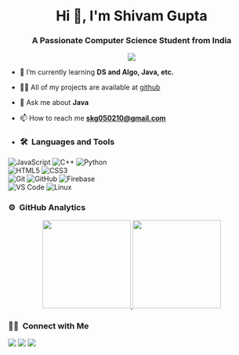 <h1 align="center">Hi 👋, I'm Shivam Gupta</h1>
<h3 align="center">A Passionate Computer Science Student from India</h3>
	
<p align="center">
  <img src="https://komarev.com/ghpvc/?username=shivam-0510&color=blueviolet&style=flat">
</p>

- 🌱 I’m currently learning **DS and Algo, Java, etc.**

- 👨‍💻 All of my projects are available at [github](https://github.com/shivam-0510?tab=repositories)

- 💬 Ask me about **Java**

- 📫 How to reach me **skg050210@gmail.com**
- ### 🛠 &nbsp;Languages and Tools

![JavaScript](https://img.shields.io/badge/-JavaScript-%23F7DF1C?style=for-the-badge&logo=javascript&logoColor=000000&labelColor=%23F7DF1C&color=%23FFCE5A)
![C++](https://img.shields.io/badge/C%2B%2B-00599C?style=for-the-badge&logo=c%2B%2B&logoColor=white)
![Python](http://img.shields.io/badge/-Python-3776AB?style=for-the-badge&logo=python&logoColor=ffffff)
<br>
![HTML5](https://img.shields.io/badge/-HTML5-%23E44D27?style=for-the-badge&logo=html5&logoColor=ffffff)
![CSS3](https://img.shields.io/badge/-CSS3-%231572B6?style=for-the-badge&logo=css3)
<br>
![Git](https://img.shields.io/badge/-Git-%23F05032?style=for-the-badge&logo=git&logoColor=%23ffffff)
![GitHub](https://img.shields.io/badge/-GitHub-181717?style=for-the-badge&logo=github)
![Firebase](https://img.shields.io/badge/-Firebase-FFCA28?style=for-the-badge&logo=firebase&logoColor=ffffff)
<br>
![VS Code](http://img.shields.io/badge/-VS%20Code-007ACC?style=for-the-badge&logo=visual-studio-code&logoColor=ffffff)
![Linux](http://img.shields.io/badge/-Linux-0078D6?style=for-the-badge&logo=linux&logoColor=ffffff)
<br/>
### ⚙️ &nbsp;GitHub Analytics

<p align="center">
<a href="https://github.com/shivam-0510">
  <img height="180em" src="https://github-readme-stats-eight-theta.vercel.app/api?username=shivam-0510&show_icons=true&theme=algolia&include_all_commits=true&count_private=true"/>
  <img height="180em" src="https://github-readme-stats-eight-theta.vercel.app/api/top-langs/?username=shivam-0510&layout=compact&langs_count=8&theme=algolia"/>
</a>
</p>

### 🤝🏻 &nbsp;Connect with Me

<p>
<!-- <a href="https://www.vivek9patel.com"><img src="https://img.shields.io/badge/-adityavsingh.com-3423A6?style=for-the-badge&logo=Google-Chrome&logoColor=white"/></a> -->
<a href="https://www.linkedin.com/in/shivam-gupta-3628641bb/"><img src="https://img.shields.io/badge/-Shivam%20Gupta-blue?style=flat&logo=Linkedin&logoColor=white"/></a>
<a href="mailto:skg050210@gmail.com"><img src="https://img.shields.io/badge/-skg050210%40gmail.com-red?style=flat&logo=Gmail&logoColor=white"/></a>
<a href="https://twitter.com/05_guptashivam"><img src="https://img.shields.io/badge/-Shivam%20Gupta-blue?style=flat&logo=Twitter&logoColor=white"/></a>
</p>
<!-- <p align="center"><img align="center" src="https://github-readme-streak-stats.herokuapp.com/?user=vivek9patel&" alt="vivek9patel" /></p> -->

